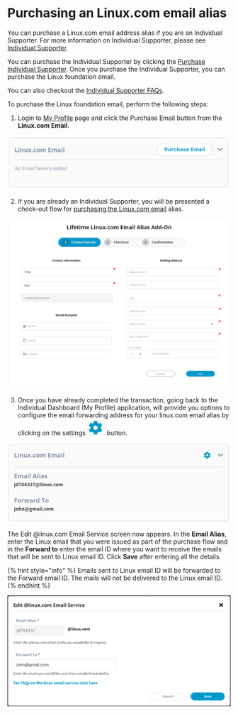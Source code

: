 # Purchasing an Linux.com email alias

You can purchase a Linux.com email address alias if you are an Individual Supporter. For more information on Individual Supporter, please see [Individual Supporter](https://www.linuxfoundation.org/about/individual-supporters/).

You can purchase the Individual Supporter by clicking the [Purchase Individual Supporter](https://joinnow.dev.platform.linuxfoundation.org/?project=tlf&product=01t17000007X61GAAS#/enrollment). Once you purchase the Individual Supporter, you can purchase the Linux foundation email.

You can also checkout the [Individual Supporter FAQs](https://www.linuxfoundation.org/about/individual-supporters/faq/#faq1).

To purchase the Linux foundation email, perform the following steps:

1. Login to [My Profile](https://myprofile.linuxfoundation.org/) page and click the Purchase Email button from the **Linux.com Email**.

![Linux.com email purchase](../.gitbook/assets/purchaselinuxemail.png)

2. If you are already an Individual Supporter,  you will be presented a check-out flow for [purchasing the Linux.com email](https://joinnow.platform.linuxfoundation.org/?project=tlf&product=01t2M000005wBazQAE#/) alias. 

![](../.gitbook/assets/linuxemailpurchaseflow.png)

3. Once you have already completed the transaction, going back to the Individual Dashboard \(My Profile\) application, will provide you options to configure the email forwarding address for your linux.com email alias by clicking on the settings ![](../.gitbook/assets/settings%20%281%29.png) button.

![](../.gitbook/assets/configlinuxbutton.png)

The Edit @linux.com Email Service screen now appears. In the **Email Alias**, enter the Linux email that you were issued as part of the purchase flow and in the **Forward to** enter the email ID where you want to receive the emails that will be sent to Linux email ID. Click **Save** after entering all the details.

{% hint style="info" %}
Emails sent to Linux email ID will be forwarded to the Forward email ID. The mails will not be delivered to the Linux email ID.
{% endhint %}

![](../.gitbook/assets/editlinuxemail.png)



